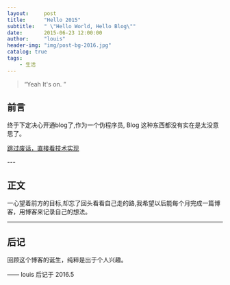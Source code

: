 ```yaml
---
layout:     post
title:      "Hello 2015"
subtitle:   " \"Hello World, Hello Blog\""
date:       2015-06-23 12:00:00
author:     "louis"
header-img: "img/post-bg-2016.jpg"
catalog: true
tags:
    - 生活
---
```


> “Yeah It's on. ”


## 前言

终于下定决心开通blog了,作为一个伪程序员, Blog 这种东西都没有实在是太没意思了。

[跳过废话，直接看技术实现 ](#build) 


<p id = "build"></p>
---

## 正文

一心望着前方的目标,却忘了回头看看自己走的路,我希望以后能每个月完成一篇博客，用博客来记录自己的想法。

---


## 后记

回顾这个博客的诞生，纯粹是出于个人兴趣。


—— louis 后记于 2016.5